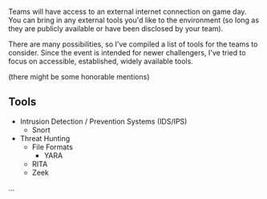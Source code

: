 Teams will have access to an external internet connection on game day. You can bring in any external tools you'd like to the environment (so long as they are publicly available or have been disclosed by your team).

There are many possibilities, so I've compiled a list of tools for the teams to consider. Since the event is intended for newer challengers, I've tried to focus on accessible, established, widely available tools.

(there might be some honorable mentions)


## Tools

- Intrusion Detection / Prevention Systems (IDS/IPS)
	- Snort
- Threat Hunting
	- File Formats
		- YARA
	- RITA
	- Zeek

 ...